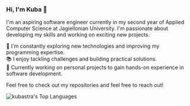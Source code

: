 ### Hi, I'm Kuba 👋
I'm an aspiring software engineer currently in my second year of Applied Computer Science at Jagiellonian University. I'm passionate about developing my skills and working on exciting new projects.

🔧 I'm constantly exploring new technologies and improving my programming expertise.<br/>
📚 I enjoy tackling challenges and building practical solutions.<br/>
🚀 Currently working on personal projects to gain hands-on experience in software development.<br/>

Feel free to check out my repositories and feel free to reach out!<br/>


![kubastra's Top Languages](https://github-readme-stats.vercel.app/api/top-langs/?username=kubastra&theme=vue-dark&show_icons=true&hide_border=true&layout=compact)
